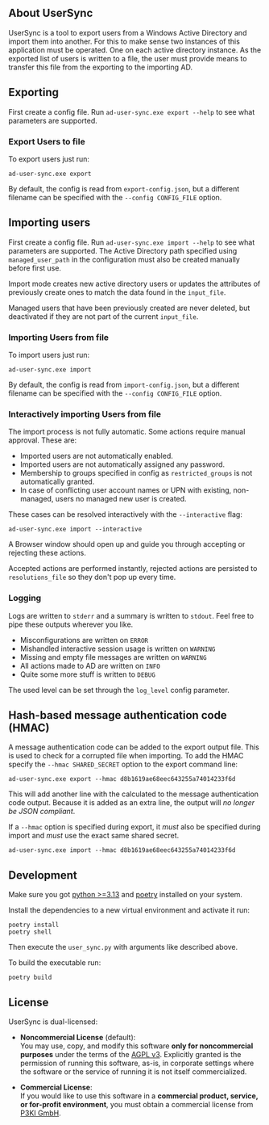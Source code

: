 ## About UserSync ##
UserSync is a tool to export users from a Windows Active Directory and import them into another.
For this to make sense two instances of this application must be operated. One on each active directory instance.
As the exported list of users is written to a file,
the user must provide means to transfer this file from the exporting to the importing AD.


## Exporting
First create a config file. Run `ad-user-sync.exe export --help` to see what parameters are supported.

### Export Users to file
To export users just run:
```
ad-user-sync.exe export
```
By default, the config is read from `export-config.json`, but a different filename can be specified with the 
`--config CONFIG_FILE` option.

## Importing users ##
First create a config file. Run `ad-user-sync.exe import --help` to see what parameters are supported.
The Active Directory path specified using `managed_user_path` in the configuration must also be created manually before first use.

Import mode creates new active directory users or updates the attributes of previously create ones to match the data found
in the `input_file`.

Managed users that have been previously created are never deleted, but deactivated if they are not part of the current `input_file`.


### Importing Users from file 
To import users just run:
```
ad-user-sync.exe import
```
By default, the config is read from `import-config.json`, but a different filename can be specified with the 
`--config CONFIG_FILE` option.


### Interactively importing Users from file 
The import process is not fully automatic. Some actions require manual approval. These are:
   * Imported users are not automatically enabled.
   * Imported users are not automatically assigned any password.
   * Membership to groups specified in config as `restricted_groups` is not automatically granted.
   * In case of conflicting user account names or UPN with existing, non-managed, users no managed new user is created.

These cases can be resolved interactively with the `--interactive` flag:
```
ad-user-sync.exe import --interactive
```

A Browser window should open up and guide you through accepting or rejecting these actions.

Accepted actions are performed instantly, rejected actions are persisted to `resolutions_file` 
so they don't pop up every time. 

### Logging
Logs are written to `stderr` and a summary is written to `stdout`.
Feel free to pipe these outputs wherever you like. 

- Misconfigurations are written on `ERROR`
- Mishandled interactive session usage is written on `WARNING` 
- Missing and empty file messages are written on `WARNING` 
- All actions made to AD are written on `INFO`
- Quite some more stuff is written to `DEBUG`

The used level can be set through the `log_level` config parameter.

## Hash-based message authentication code (HMAC)

A message authentication code can be added to the export output file. This is used to check for a corrupted file when importing.
To add the HMAC specify the `--hmac SHARED_SECRET` option to the export command line:
```
ad-user-sync.exe export --hmac d8b1619ae68eec643255a74014233f6d
```
This will add another line with the calculated to the message authentication code output.
Because it is added as an extra line, the output will _no longer be JSON compliant_.

If a `--hmac` option is specified during export, it *must* also be specified during import and *must* use the exact same shared secret.
```
ad-user-sync.exe import --hmac d8b1619ae68eec643255a74014233f6d
```

## Development
Make sure you got [python >=3.13](https://www.python.org/downloads/) and [poetry](https://python-poetry.org/docs/)
installed on your system.

Install the dependencies to a new virtual environment and activate it run: 
```
poetry install
poetry shell
```

Then execute the `user_sync.py` with arguments like described above.

To build the executable run:
```
poetry build
```


## License

UserSync is dual-licensed:

- **Noncommercial License** (default):  
  You may use, copy, and modify this software **only for noncommercial purposes** under the terms of the [AGPL v3](LICENSE.non-commercial.md).
  Explicitly granted is the permission of running this software, as-is, in corporate settings where the software or the service of running it is not itself commercialized.

- **Commercial License**:  
  If you would like to use this software in a **commercial product, service, or for-profit environment**, you must obtain a commercial license from [P3KI GmbH](https://p3ki.com).

